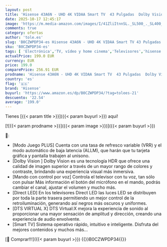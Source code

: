 ```yaml
---
layout: post
title: 'Hisense 43A6N - UHD 4K VIDAA Smart TV  43 Pulgadas  Dolby Vision  Modo Juego Plus  DTS Virtual X  Control por Voz televisor  Doble Control de Volumen  Auto ordenación Canales TDT  Nuevo 2024 '
date: 2025-10-17 12:45:17
image: 'https://m.media-amazon.com/images/I/41ZliItnnSL._SL500_._SL400_.jpg'
comments: true
category: ofertas
author: 'tole.es'
slug: 'B0CZWPDP34-es Hisense 43A6N - UHD 4K VIDAA Smart TV 43 Pulgadas Dolby...'
sku: 'B0CZWPDP34-es'
tags: [ 'Electrónica','TV, vídeo y home cinema','Televisores','hisense','smart','televisor','tv','🇪🇸', ]
actualPrice: 199.0 EUR
currency: EUR
price: 199.0
comparePrice: 256.91 EUR
prodname: 'Hisense 43A6N - UHD 4K VIDAA Smart TV  43 Pulgadas  Dolby Vision  Modo Juego Plus  DTS Virtual X  Control por Voz televisor  Doble Control de Volumen  Auto ordenación Canales TDT  Nuevo 2024 '
country: 'es'
flag: '🇪🇸'
brand: 'Hisense'
buyurl: 'https://www.amazon.es/dp/B0CZWPDP34/?tag=tolees-21'
descuento: '22.54'
average: '199.0'
---
```


Tienes [{{< param title >}}]({{< param buyurl >}}) aqui!

[![{{< param prodname >}}]({{< param image >}})]({{< param buyurl >}})

🔎:

- [Modo Juego PLUS] Cuenta con una tasa de refresco variable (VRR) y el modo automático de baja latencia (ALLM), que harán que tu tarjeta gráfica y pantalla trabajen al unísono.
- [Dolby Vision ] Dolby Vision es una tecnología HDR que ofrece una calidad de imagen superior a través de un mayor rango de colores y contraste, brindando una experiencia visual más inmersiva.
- [Mando con control por voz] Controla el televisor con tu voz, tan sólo con pulsar Más información el botón del micrófono en el mando, podrás cambiar el canal, ajustar el volumen y mucho más.
- [Direct LED] En los televisores Direct LED las luces LED se distribuyen por toda la parte trasera permitiendo un mejor control de la retroiluminación, generando así negros más oscuros y uniformes.
- [DTS VIRTUAL X] DTS Virtual:X mejora la experiencia de sonido al proporcionar una mayor sensación de amplitud y dirección, creando una experiencia de audio envolvente.
- [Smart TV] Sistema operativo rápido, intuitivo e inteligente. Disfruta del mejores contenidos y muchos más...

[🛒 Comprar!!!]({{< param buyurl >}})
{{<world>}}B0CZWPDP34{{</world>}}
